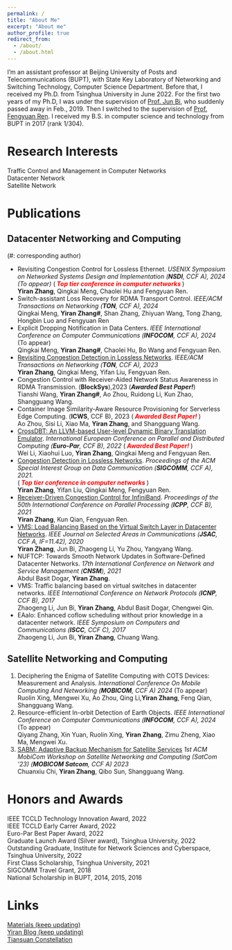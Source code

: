 ```yaml
---
permalink: /
title: "About Me"
excerpt: "About me"
author_profile: true
redirect_from: 
  - /about/
  - /about.html
---
```


I’m an assistant professor at Beijing University of Posts and Telecommunications (BUPT), with State Key Laboratory of Networking and Switching Technology, Computer Science Department. Before that, I received my Ph.D. from Tsinghua University in June 2022. For the first two years of my Ph.D, I was under the supervision of [Prof. Jun Bi](https://www.tsinghua.edu.cn/info/1715/70637.htm), who suddenly passed away in Feb., 2019. Then I switched to the supervision of [Prof. Fengyuan Ren](https://www.cs.tsinghua.edu.cn/info/1126/3585.htm). I received my B.S. in computer science and technology from BUPT in 2017 (rank 1/304).

Research Interests
======
Traffic Control and Management in Computer Networks  
Datacenter Network  
Satellite Network

# Publications 
## Datacenter Networking and Computing
 (#: corresponding author)
- Revisiting Congestion Control for Lossless Ethernet. *USENIX Symposium on Networked Systems Design and Implementation (**NSDI**, CCF A), 2024 (To appear)*
   (***<font color=red> Top tier conference in computer networks </font>***)  
   **Yiran Zhang**, Qingkai Meng, Chaolei Hu and Fengyuan Ren.
- Switch-assistant Loss Recovery for RDMA Transport Control. *IEEE/ACM Transactions on Networking (**TON**, CCF A), 2024*  
   Qingkai Meng, **Yiran Zhang#**, Shan Zhang, Zhiyuan Wang, Tong Zhang, Hongbin Luo and Fengyuan Ren
- Explicit Dropping Notification in Data Centers. *IEEE International Conference on Computer Communications (**INFOCOM**, CCF A), 2024* (To appear)  
   Qingkai Meng, **Yiran Zhang#**, Chaolei Hu, Bo Wang and Fengyuan Ren.
- [Revisiting Congestion Detection in Lossless Networks](https://ieeexplore.ieee.org/document/10068180). *IEEE/ACM Transactions on Networking (**TON**, CCF A), 2023*  
   **Yiran Zhang**, Qingkai Meng, Yifan Liu, Fengyuan Ren.
- Congestion Control with Receiver-Aided Network Status Awareness in RDMA Transmission. (**BlockSys**),2023
   (***Awarded Best Paper!***)  
   Tianshi Wang, **Yiran Zhang#**, Ao Zhou, Ruidong Li, Kun Zhao, Shangguang Wang.  
- Container Image Similarity-Aware Resource Provisioning for Serverless Edge Computing. (**ICWS**, CCF B), 2023
   (***<font color=red> Awarded Best Paper! </font>***)   
   Ao Zhou, Sisi Li, Xiao Ma, **Yiran Zhang**, and Shangguang Wang.
- [CrossDBT: An LLVM-based User-level Dynamic Binary Translation Emulator](https://dl.acm.org/doi/abs/10.1007/978-3-031-12597-3_1). *International European Conference on Parallel and Distributed Computing (**Euro-Par**, CCF B), 2022*
    (***<font color=red> Awarded Best Paper! </font>***)   
    Wei Li, Xiaohui Luo, **Yiran Zhang**, Qingkai Meng and Fengyuan Ren.
- [Congestion Detection in Lossless Networks](https://dl.acm.org/doi/10.1145/3452296.3472899). *Proceedings of the ACM Special Interest Group on Data Communication (**SIGCOMM**, CCF A), 2021.*  
   (***<font color=red> Top tier conference in computer networks </font>***)  
    **Yiran Zhang**, Yifan Liu, Qingkai Meng, Fengyuan Ren.
- [Receiver-Driven Congestion Control for InfiniBand](https://dl.acm.org/doi/fullHtml/10.1145/3472456.3472466). *Proceedings of the 50th International Conference on Parallel Processing (**ICPP**, CCF B), 2021*   
    **Yiran Zhang**, Kun Qian, Fengyuan Ren.
- [VMS: Load Balancing Based on the Virtual Switch Layer in Datacenter Networks](https://ieeexplore.ieee.org/document/9060887). *IEEE Journal on Selected Areas in Communications (**JSAC**, CCF A, IF=11.42), 2020*    
    **Yiran Zhang**, Jun Bi, Zhaogeng Li, Yu Zhou, Yangyang Wang.
- NUFTCP: Towards Smooth Network Updates in Software-Defined Datacenter Networks. *17th International Conference on Network and Service Management (**CNSM**), 2021*  
    Abdul Basit Dogar, **Yiran Zhang**.
- VMS: Traffic balancing based on virtual switches in datacenter networks. *IEEE International Conference on Network Protocols (**ICNP**, CCF B), 2017*  
    Zhaogeng Li, Jun Bi, **Yiran Zhang**, Abdul Basit Dogar, Chengwei Qin.
- EAalo: Enhanced coflow scheduling without prior knowledge in a datacenter network. *IEEE Symposium on Computers and Communications (**ISCC**, CCF C), 2017*    
    Zhaogeng Li, Jun Bi, **Yiran Zhang**, Chuang Wang. 
  
## Satellite Networking and Computing
1. Deciphering the Enigma of Satellite Computing with COTS Devices: Measurement and Analysis. *International Conference On Mobile Computing And Networking (**MOBICOM**, CCF A) 2024* (To appear)  
   Ruolin Xing, Mengwei Xu, Ao Zhou, Qing Li,**Yiran Zhang**, Feng Qian, Shangguang Wang.
2. Resource-efficient In-orbit Detection of Earth Objects. *IEEE International Conference on Computer Communications (**INFOCOM**, CCF A), 2024* (To appear)  
   Qiyang Zhang, Xin Yuan, Ruolin Xing, **Yiran Zhang**, Zimu Zheng, Xiao Ma, Mengwei Xu. 
3. [SABM: Adaptive Backup Mechanism for Satellite Services](https://dl.acm.org/doi/pdf/10.1145/3614454.3622996) *1st ACM MobiCom Workshop on Satellite Networking and Computing (SatCom ’23) (**MOBICOM Satcom**, CCF A) 2023*   
   Chuanxiu Chi, **Yiran Zhang**, Qibo Sun, Shangguang Wang. 


# Honors and Awards
IEEE TCCLD Technology Innovation Award, 2022  
IEEE TCCLD Early Carrer Award, 2022  
Euro-Par Best Paper Award, 2022  
Graduate Launch Award (Silver award), Tsinghua University, 2022  
Outstanding Graduate, Institute for Network Sciences and Cyberspace, Tsinghua University, 2022  
First Class Scholarship, Tsinghua University, 2021  
SIGCOMM Travel Grant, 2018  
National Scholarship in BUPT, 2014, 2015, 2016  


# Links
[Materials (keep updating)](https://yi-ran.github.io/2019/03/27/Useful-links/)  
[Yiran Blog (keep updating)](https://yi-ran.github.io/)  
[Tiansuan Constellation](http://www.tiansuan.org.cn/)
